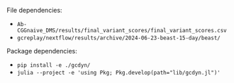 File dependencies:
- `Ab-CGGnaive_DMS/results/final_variant_scores/final_variant_scores.csv`
- `gcreplay/nextflow/results/archive/2024-06-23-beast-15-day/beast/`

Package dependencies:
- `pip install -e ./gcdyn/`
- `julia --project -e 'using Pkg; Pkg.develop(path="lib/gcdyn.jl")'`
